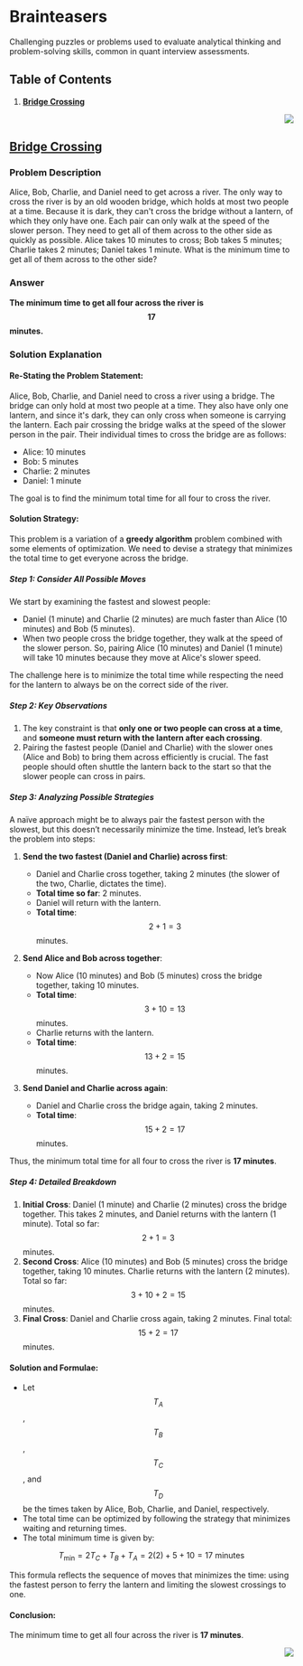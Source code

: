 # Brainteasers
Challenging puzzles or problems used to evaluate analytical thinking and problem-solving skills, common in quant interview assessments.

## **Table of Contents** <a name="top"></a>

1. [**Bridge Crossing**](#bridge-crossing)

<div align="right"><a href="#top" target="_blacnk"><img src="https://img.shields.io/badge/Back To Top-orange?style=for-the-badge&logo=expo&logoColor=white" /></a></div>

## [**Bridge Crossing**](https://quantquestions.io/problems/bridge-crossing)

### Problem Description
Alice, Bob, Charlie, and Daniel need to get across a river. The only way to cross the river is by an old wooden bridge, which holds at most two people at a time. Because it is dark, they can't cross the bridge without a lantern, of which they only have one. Each pair can only walk at the speed of the slower person. They need to get all of them across to the other side as quickly as possible. Alice takes 10 minutes to cross; Bob takes 5 minutes; Charlie takes 2 minutes; Daniel takes 1 minute. What is the minimum time to get all of them across to the other side?

### Answer
__The minimum time to get all four across the river is$$17$$ minutes.__

### Solution Explanation

#### Re-Stating the Problem Statement:
Alice, Bob, Charlie, and Daniel need to cross a river using a bridge. The bridge can only hold at most two people at a time. They also have only one lantern, and since it's dark, they can only cross when someone is carrying the lantern. Each pair crossing the bridge walks at the speed of the slower person in the pair. Their individual times to cross the bridge are as follows:

- Alice: 10 minutes
- Bob: 5 minutes
- Charlie: 2 minutes
- Daniel: 1 minute

The goal is to find the minimum total time for all four to cross the river.

#### Solution Strategy:

This problem is a variation of a **greedy algorithm** problem combined with some elements of optimization. We need to devise a strategy that minimizes the total time to get everyone across the bridge.

##### Step 1: Consider All Possible Moves

We start by examining the fastest and slowest people:

- Daniel (1 minute) and Charlie (2 minutes) are much faster than Alice (10 minutes) and Bob (5 minutes).
- When two people cross the bridge together, they walk at the speed of the slower person. So, pairing Alice (10 minutes) and Daniel (1 minute) will take 10 minutes because they move at Alice's slower speed.

The challenge here is to minimize the total time while respecting the need for the lantern to always be on the correct side of the river.

##### Step 2: Key Observations

1. The key constraint is that **only one or two people can cross at a time**, and **someone must return with the lantern after each crossing**. 
2. Pairing the fastest people (Daniel and Charlie) with the slower ones (Alice and Bob) to bring them across efficiently is crucial. The fast people should often shuttle the lantern back to the start so that the slower people can cross in pairs.

##### Step 3: Analyzing Possible Strategies

A naïve approach might be to always pair the fastest person with the slowest, but this doesn’t necessarily minimize the time. Instead, let’s break the problem into steps:

1. **Send the two fastest (Daniel and Charlie) across first**:
   - Daniel and Charlie cross together, taking 2 minutes (the slower of the two, Charlie, dictates the time).
   - **Total time so far**: 2 minutes.
   - Daniel will return with the lantern.
   - **Total time**:$$2 + 1 = 3$$ minutes.

2. **Send Alice and Bob across together**:
   - Now Alice (10 minutes) and Bob (5 minutes) cross the bridge together, taking 10 minutes.
   - **Total time**:$$3 + 10 = 13$$ minutes.
   - Charlie returns with the lantern.
   - **Total time**:$$13 + 2 = 15$$ minutes.

3. **Send Daniel and Charlie across again**:
   - Daniel and Charlie cross the bridge again, taking 2 minutes.
   - **Total time**:$$15 + 2 = 17$$ minutes.

Thus, the minimum total time for all four to cross the river is **17 minutes**.

##### Step 4: Detailed Breakdown

1. **Initial Cross**: Daniel (1 minute) and Charlie (2 minutes) cross the bridge together. This takes 2 minutes, and Daniel returns with the lantern (1 minute). Total so far:$$2 + 1 = 3$$ minutes.
2. **Second Cross**: Alice (10 minutes) and Bob (5 minutes) cross the bridge together, taking 10 minutes. Charlie returns with the lantern (2 minutes). Total so far:$$3 + 10 + 2 = 15$$ minutes.
3. **Final Cross**: Daniel and Charlie cross again, taking 2 minutes. Final total:$$15 + 2 = 17$$ minutes.

#### Solution and Formulae:

- Let$$T_A$$,$$T_B$$,$$T_C$$, and$$T_D$$ be the times taken by Alice, Bob, Charlie, and Daniel, respectively. 
- The total time can be optimized by following the strategy that minimizes waiting and returning times. 
- The total minimum time is given by:

```math
T_{\text{min}} = 2T_C + T_B + T_A = 2(2) + 5 + 10 = 17 \text{ minutes}
```

This formula reflects the sequence of moves that minimizes the time: using the fastest person to ferry the lantern and limiting the slowest crossings to one.

#### Conclusion:

The minimum time to get all four across the river is **17 minutes**.


<div align="right"><a href="#top" target="_blacnk"><img src="https://img.shields.io/badge/Back To Top-orange?style=for-the-badge&logo=expo&logoColor=white" /></a></div>
